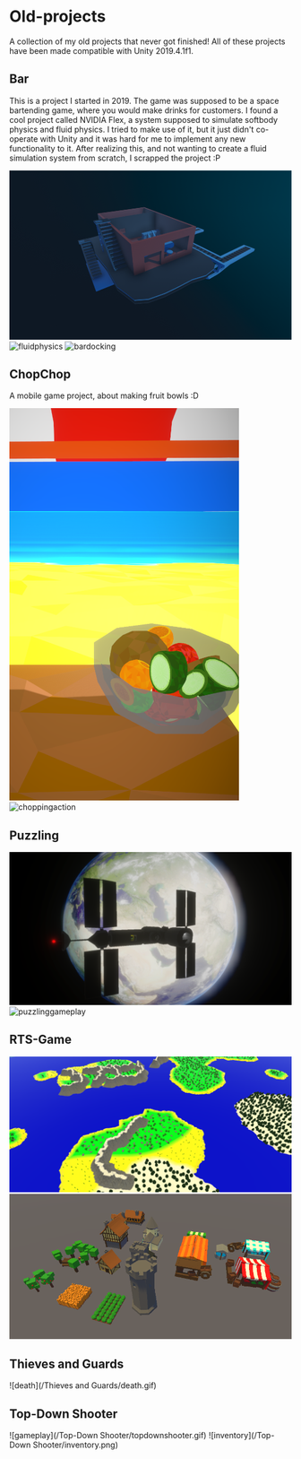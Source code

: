 # Old-projects
A collection of my old projects that never got finished!
All of these projects have been made compatible with Unity 2019.4.1f1.

## Bar
This is a project I started in 2019. The game was supposed to be a space bartending game, where you would make drinks for customers.
I found a cool project called NVIDIA Flex, a system supposed to simulate softbody physics and fluid physics.
I tried to make use of it, but it just didn't co-operate with Unity and it was hard for me to implement any new functionality to it.
After realizing this, and not wanting to create a fluid simulation system from scratch, I scrapped the project :P

![barimage](/Bar/barcropped.png)  
![fluidphysics](/Bar/barpouring.gif)  ![bardocking](/Bar/bardocking.gif)


## ChopChop
A mobile game project, about making fruit bowls :D 

![chopchopimage](/ChopChop/chopchop.png)  ![choppingaction](/ChopChop/chopping.gif)


## Puzzling

![station](/Puzzling/station.png)  ![puzzlinggameplay](/Puzzling/puzzling.gif)

## RTS-Game

![rts](/RTS-Game/rts.png)
![rts](/RTS-Game/rts2.png)

## Thieves and Guards

![death](/Thieves and Guards/death.gif)

## Top-Down Shooter

![gameplay](/Top-Down Shooter/topdownshooter.gif)
![inventory](/Top-Down Shooter/inventory.png)
